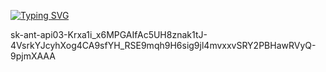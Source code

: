 [![Typing SVG](https://readme-typing-svg.demolab.com?font=Fira+Code&duration=2500&pause=100&color=F6F751&multiline=true&repeat=false&width=435&height=110&lines=Noah+Sabaj;CS+%40+Oakland+University;Software+Developer+%40+UWM;Mobile+%26+Fullstack+Developer)](https://git.io/typing-svg)

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
